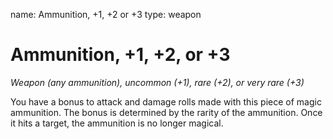 name: Ammunition, +1, +2 or +3 type: weapon

# Ammunition, +1, +2, or +3
_Weapon (any ammunition), uncommon (+1), rare (+2), or very rare (+3)_

You have a bonus to attack and damage rolls made with this piece of magic ammunition. The bonus is determined by the rarity of the ammunition. Once it hits a target, the ammunition is no longer magical. 